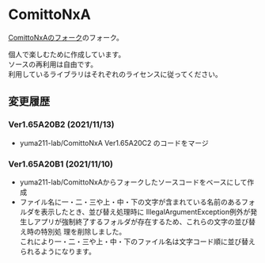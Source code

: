 # ComittoNxA

[ComittoNxAのフォーク](https://github.com/yuma211-lab/ComittoNxA)のフォーク。

個人で楽しむために作成しています。  
ソースの再利用は自由です。  
利用しているライブラリはそれぞれのライセンスに従ってください。  

## 変更履歴

### Ver1.65A20B2 (2021/11/13)
  - yuma211-lab/ComittoNxA Ver1.65A20C2 のコードをマージ

### Ver1.65A20B1 (2021/11/10)

  - yuma211-lab/ComittoNxAからフォークしたソースコードをベースにして作成
  - ファイル名に一・二・三や上・中・下の文字が含まれている名前のあるフォルダを表示したとき、並び替え処理時に
    IllegalArgumentException例外が発生しアプリが強制終了するフォルダが存在するため、これらの文字の並び替え時の特別処
    理を削除しました。  
    これにより一・二・三や上・中・下のファイル名は文字コード順に並び替えられるようになります。
